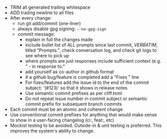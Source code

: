 - TRIM all generated trailing whitespace
- ADD trailing newline to all files
- After every change:
	- run git add/commit (one-liner)
	- always disable gpg signing: `--no-gpg-sign`
	- commit message:
		- explain in full the changes made
		- include bullet list of ALL prompts since last commit, *VERBATIM*, titled "Prompts:", check conversation log, and check git logs to see where to pick up
		- where prompts are just responses include sufficient context (e.g. " - in response to:"
		- add yourself as co-author in github format
		- if a github bug/feature is completed add a "Fixes <issue-url>" line
		- For fixes/features add the issue id to the end of the commit subject: '(#123)' so that it shows in release notes
		- Use semantic commit prefixes as per cliff.toml
		- Do not repeat issue number in commit subject or semantic commit prefix for subsequent branch commits
- Each commit must be an atomic and coherent change
- Use conventional commit prefixes for anything that would make sense to show in a user-facing changelog (ci:, feat:, etc)
- Mockist testing to be avoided. Outside-in & unit testing is preferred. This improves the system's ability to change.
